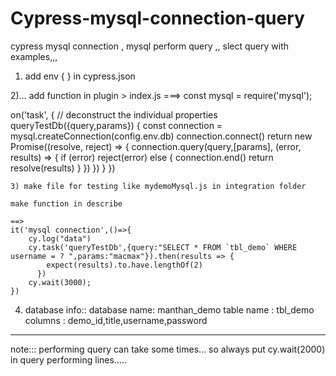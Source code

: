 # Cypress-mysql-connection-query
cypress mysql connection , mysql perform query ,, slect query with examples,,,


1) add env { } in cypress.json

2)... add function in plugin > index.js
===> 
const mysql = require('mysql');

on('task', {
    // deconstruct the individual properties
    queryTestDb({query,params}) {
      const connection = mysql.createConnection(config.env.db)
      connection.connect()
      return new Promise((resolve, reject) => {
        connection.query(query,[params], (error, results) => {
          if (error) reject(error)
          else {
            connection.end()
            return resolve(results)
          }
        })
      })
    }
    })
    
    
    3) make file for testing like mydemoMysql.js in integration folder
    
    make function in describe
   
    ==>
    it('mysql connection',()=>{
        cy.log("data")
        cy.task('queryTestDb',{query:"SELECT * FROM `tbl_demo` WHERE username = ? ",params:"macmax"}).then(results => {
            expect(results).to.have.lengthOf(2)
          })
        cy.wait(3000);
    })
 
 4) database info::
 database name: manthan_demo
 table name : tbl_demo
 columns : demo_id,title,username,password
 ------------------------------------------------------------------
 
note::: performing query can take some times... so always put cy.wait(2000) in query performing lines.....
    
    
